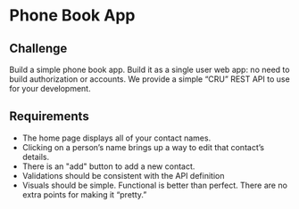 # Phone Book App

## Challenge 
Build a simple phone book app. Build it as a single user web app: no need to build authorization or accounts. We provide a simple “CRU” REST API to use for your development. 

## Requirements

* The home page displays all of your contact names.
* Clicking on a person’s name brings up a way to edit that contact’s details.
* There is an "add" button to add a new contact.
* Validations should be consistent with the API definition
* Visuals should be simple. Functional is better than perfect. There are no extra points for
making it “pretty.”